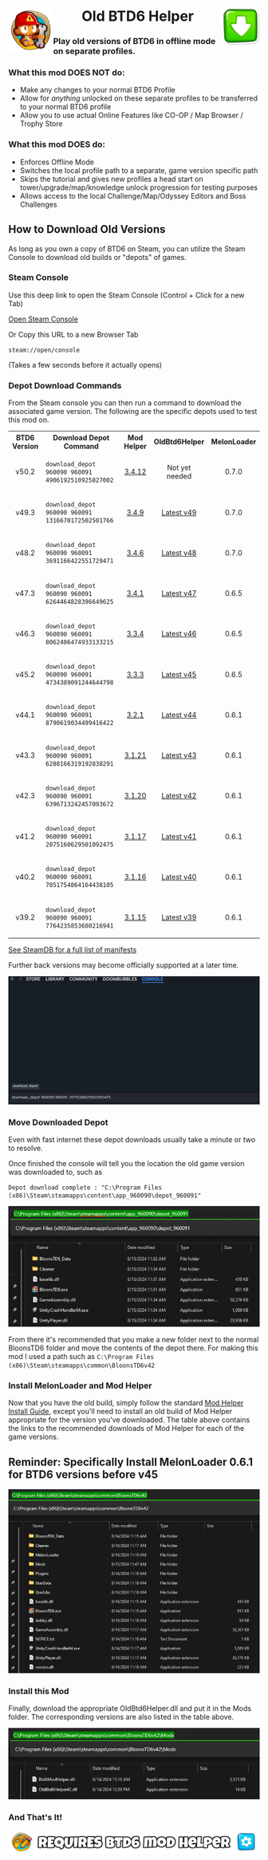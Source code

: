 ﻿<h1 align="center">
<a href="https://github.com/doombubbles/old-btd6-helper/releases/latest">
    <img align="left" alt="Icon" height="90" src="Icon.png">
    <img align="right" alt="Download" height="75" src="https://raw.githubusercontent.com/gurrenm3/BTD-Mod-Helper/master/BloonsTD6%20Mod%20Helper/Resources/DownloadBtn.png">
</a>
Old BTD6 Helper
</h1>

### Play old versions of BTD6 in offline mode on separate profiles.

### What this mod **DOES NOT** do:
- Make any changes to your normal BTD6 Profile
- Allow for *anything* unlocked on these separate profiles to be transferred to your normal BTD6 profile
- Allow you to use actual Online Features like CO-OP / Map Browser / Trophy Store

### What this mod **DOES** do:
- Enforces Offline Mode
- Switches the local profile path to a separate, game version specific path
- Skips the tutorial and gives new profiles a head start on tower/upgrade/map/knowledge unlock progression for testing purposes
- Allows access to the local Challenge/Map/Odyssey Editors and Boss Challenges

## How to Download Old Versions

As long as you own a copy of BTD6 on Steam, you can utilize the Steam Console to download old builds or "depots" of
games.

### Steam Console

Use this deep link to open the Steam Console (Control + Click for a new Tab)

<a href="https://doombubbles.github.io/steam" title="GitHub doesn't directly allow non-HTTP(s) links, so this a redirect to steam://open/console from a GitHub Pages site">Open Steam Console</a>

Or Copy this URL to a new Browser Tab

```
steam://open/console
```

(Takes a few seconds before it actually opens)

### Depot Download Commands

From the Steam console you can then run a command to download the associated game version.
The following are the specific depots used to test this mod on.

<table>
<tr>
    <th>BTD6 Version</th> <th>Download Depot Command</th> <th>Mod Helper</th> <th>OldBtd6Helper</th> <th>MelonLoader</th>
</tr>

<tr>
<td align="center">v50.2</td>
<td>


```
download_depot 960090 960091 4906192510925827002
```

</td>
<td align="center"><a href="https://github.com/gurrenm3/BTD-Mod-Helper/releases/download/3.4.12/Btd6ModHelper.dll">3.4.12</a></td>
<td align="center">Not yet needed <!--<a href="https://github.com/doombubbles/old-btd6-helper/releases/latest/download/OldBtd6Helper50.dll">Latest v50</a>--></td>
<td align="center">0.7.0</td>
</tr>
<tr></tr>


<tr>
<td align="center">v49.3</td>
<td>


```
download_depot 960090 960091 1316670172502501766
```

</td>
<td align="center"><a href="https://github.com/gurrenm3/BTD-Mod-Helper/releases/download/3.4.9/Btd6ModHelper.dll">3.4.9</a></td>
<td align="center"><a href="https://github.com/doombubbles/old-btd6-helper/releases/latest/download/OldBtd6Helper49.dll">Latest v49</a></td>
<td align="center">0.7.0</td>
</tr>
<tr></tr>



<tr>
<td align="center">v48.2</td>
<td>


```
download_depot 960090 960091 3691166422551729471
```

</td>
<td align="center"><a href="https://github.com/gurrenm3/BTD-Mod-Helper/releases/download/3.4.6/Btd6ModHelper.dll">3.4.6</a></td>
<td align="center"><a href="https://github.com/doombubbles/old-btd6-helper/releases/latest/download/OldBtd6Helper48.dll">Latest v48</a></td>
<td align="center">0.7.0</td>
</tr>
<tr></tr>



<tr>
<td align="center">v47.3</td>
<td>


```
download_depot 960090 960091 6264464828396649625
```

</td>
<td align="center"><a href="https://github.com/gurrenm3/BTD-Mod-Helper/releases/download/3.3.4/Btd6ModHelper.dll">3.4.1</a></td>
<td align="center"><a href="https://github.com/doombubbles/old-btd6-helper/releases/latest/download/OldBtd6Helper47.dll">Latest v47</a></td>
<td align="center">0.6.5</td>
</tr>
<tr></tr>



<tr>
<td align="center">v46.3</td>
<td>


```
download_depot 960090 960091 8062406474933133215
```

</td>
<td align="center"><a href="https://github.com/gurrenm3/BTD-Mod-Helper/releases/download/3.3.4/Btd6ModHelper.dll">3.3.4</a></td>
<td align="center"><a href="https://github.com/doombubbles/old-btd6-helper/releases/latest/download/OldBtd6Helper46.dll">Latest v46</a></td>
<td align="center">0.6.5</td>
</tr>
<tr></tr>



<tr>
<td align="center">v45.2</td>
<td>


```
download_depot 960090 960091 4734389091244644798
```

</td>
<td align="center"><a href="https://github.com/gurrenm3/BTD-Mod-Helper/releases/download/3.3.3/Btd6ModHelper.dll">3.3.3</a></td>
<td align="center"><a href="https://github.com/doombubbles/old-btd6-helper/releases/latest/download/OldBtd6Helper45.dll">Latest v45</a></td>
<td align="center">0.6.5</td>
</tr>
<tr></tr>



<tr>
<td align="center">v44.1</td>
<td>

```
download_depot 960090 960091 8790619034499416422
```

</td>
<td align="center"><a href="https://github.com/gurrenm3/BTD-Mod-Helper/releases/download/3.2.1/Btd6ModHelper.dll">3.2.1</a></td>
<td align="center"><a href="https://github.com/doombubbles/old-btd6-helper/releases/latest/download/OldBtd6Helper44.dll">Latest v44</a></td>
<td align="center">0.6.1</td>
</tr>
<tr></tr>



<tr>
<td align="center">v43.3</td>
<td>

```
download_depot 960090 960091 6288166319192838291
```

</td>
<td align="center"><a href="https://github.com/gurrenm3/BTD-Mod-Helper/releases/download/3.1.21/Btd6ModHelper.dll">3.1.21</a></td>
<td align="center"><a href="https://github.com/doombubbles/old-btd6-helper/releases/latest/download/OldBtd6Helper43.dll">Latest v43</a></td>
<td align="center">0.6.1</td>
</tr>
<tr></tr>



<tr>
<td align="center">v42.3</td>
<td>

```
download_depot 960090 960091 6396713242457093672
```

</td>
<td align="center"><a href="https://github.com/gurrenm3/BTD-Mod-Helper/releases/download/3.1.20/Btd6ModHelper.dll">3.1.20</a></td>
<td align="center"><a href="https://github.com/doombubbles/old-btd6-helper/releases/latest/download/OldBtd6Helper42.dll">Latest v42</a></td>
<td align="center">0.6.1</td>
</tr>
<tr></tr>



<tr>
<td align="center">v41.2</td>
<td>

```
download_depot 960090 960091 2075160629501092475
```

</td>
<td align="center"><a href="https://github.com/gurrenm3/BTD-Mod-Helper/releases/download/3.1.17/Btd6ModHelper.dll">3.1.17</a></td>
<td align="center"><a href="https://github.com/doombubbles/old-btd6-helper/releases/latest/download/OldBtd6Helper41.dll">Latest v41</a></td>
<td align="center">0.6.1</td>
</tr>
<tr></tr>



<tr>
<td align="center">v40.2</td>
<td>

```
download_depot 960090 960091 7051754864164438105
```

</td>
<td align="center"><a href="https://github.com/gurrenm3/BTD-Mod-Helper/releases/download/3.1.16/Btd6ModHelper.dll">3.1.16</a></td>
<td align="center"><a href="https://github.com/doombubbles/old-btd6-helper/releases/latest/download/OldBtd6Helper40.dll">Latest v40</a></td>
<td align="center">0.6.1</td>
</tr>
<tr></tr>



<tr>
<td align="center">v39.2</td>
<td>

```
download_depot 960090 960091 7764235853680216941
```

</td>
<td align="center"><a href="https://github.com/gurrenm3/BTD-Mod-Helper/releases/download/3.1.15/Btd6ModHelper.dll">3.1.15</a></td>
<td align="center"><a href="https://github.com/doombubbles/old-btd6-helper/releases/latest/download/OldBtd6Helper39.dll">Latest v39</a></td>
<td align="center">0.6.1</td>
</tr>
<tr></tr>

</table>

[See SteamDB for a full list of manifests](https://steamdb.info/depot/960091/manifests/)

Further back versions may become officially supported at a later time.

![Steam Console Screenshot](ScreenshotConsole.png)

### Move Downloaded Depot

Even with fast internet these depot downloads usually take a minute or two to resolve.

Once finished the console will tell you the location the old game version was downloaded to, 
such as 
```
Depot download complete : "C:\Program Files (x86)\Steam\steamapps\content\app_960090\depot_960091"
```

![Fresh Depot Screenshot](ScreenshotDepot.png)

From there it's recommended that you make a new folder next to the normal BloonsTD6 folder and move the contents of the depot there.
For making this mod I used a path such as `C:\Program Files (x86)\Steam\steamapps\common\BloonsTD6v42`

### Install MelonLoader and Mod Helper

Now that you have the old build, simply follow the standard [Mod Helper Install Guide](https://gurrenm3.github.io/BTD-Mod-Helper/wiki/Install-Guide), 
except you'll need to install an old build of Mod Helper appropriate for the version you've downloaded.
The table above contains the links to the recommended downloads of Mod Helper for each of the game versions.

## Reminder: Specifically Install MelonLoader 0.6.1 for BTD6 versions before v45

![Game Folder Screenshot](ScreenshotFolder.png)

### Install this Mod

Finally, download the appropriate OldBtd6Helper.dll and put it in the Mods folder. The corresponding versions are also listed in the table above.

![Mods Folder Screenshot](ScreenshotMods.png)

### And That's It!

[![Requires BTD6 Mod Helper](https://raw.githubusercontent.com/gurrenm3/BTD-Mod-Helper/master/banner.png)](https://github.com/gurrenm3/BTD-Mod-Helper#readme)
